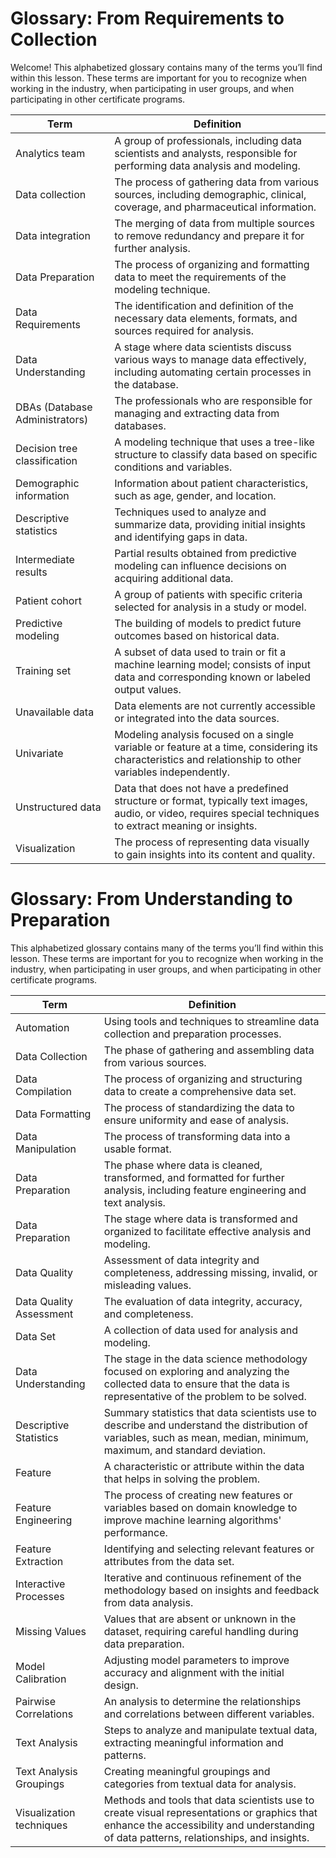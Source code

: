 # Glossary: From Requirements to Collection

Welcome! This alphabetized glossary contains many of the terms you’ll find within this lesson. These terms are important for you to recognize when working in the industry, when participating in user groups, and when participating in other certificate programs.

| **Term**                          | **Definition**                                                                                                                                                     |
|-----------------------------------|---------------------------------------------------------------------------------------------------------------------------------------------------------------------|
| Analytics team                    | A group of professionals, including data scientists and analysts, responsible for performing data analysis and modeling.                                            |
| Data collection                   | The process of gathering data from various sources, including demographic, clinical, coverage, and pharmaceutical information.                                      |
| Data integration                  | The merging of data from multiple sources to remove redundancy and prepare it for further analysis.                                                                 |
| Data Preparation                  | The process of organizing and formatting data to meet the requirements of the modeling technique.                                                                   |
| Data Requirements                 | The identification and definition of the necessary data elements, formats, and sources required for analysis.                                                      |
| Data Understanding               | A stage where data scientists discuss various ways to manage data effectively, including automating certain processes in the database.                              |
| DBAs (Database Administrators)    | The professionals who are responsible for managing and extracting data from databases.                                                                             |
| Decision tree classification      | A modeling technique that uses a tree-like structure to classify data based on specific conditions and variables.                                                   |
| Demographic information           | Information about patient characteristics, such as age, gender, and location.                                                                                       |
| Descriptive statistics            | Techniques used to analyze and summarize data, providing initial insights and identifying gaps in data.                                                             |
| Intermediate results              | Partial results obtained from predictive modeling can influence decisions on acquiring additional data.                                                             |
| Patient cohort                    | A group of patients with specific criteria selected for analysis in a study or model.                                                                               |
| Predictive modeling               | The building of models to predict future outcomes based on historical data.                                                                                         |
| Training set                      | A subset of data used to train or fit a machine learning model; consists of input data and corresponding known or labeled output values.                           |
| Unavailable data                  | Data elements are not currently accessible or integrated into the data sources.                                                                                     |
| Univariate                        | Modeling analysis focused on a single variable or feature at a time, considering its characteristics and relationship to other variables independently.            |
| Unstructured data                 | Data that does not have a predefined structure or format, typically text images, audio, or video, requires special techniques to extract meaning or insights.       |
| Visualization                     | The process of representing data visually to gain insights into its content and quality.                                                                            |


# Glossary: From Understanding to Preparation

This alphabetized glossary contains many of the terms you’ll find within this lesson. These terms are important for you to recognize when working in the industry, when participating in user groups, and when participating in other certificate programs.

| **Term**                      | **Definition**                                                                                                                                                         |
|------------------------------|-------------------------------------------------------------------------------------------------------------------------------------------------------------------------|
| Automation                   | Using tools and techniques to streamline data collection and preparation processes.                                                                                      |
| Data Collection              | The phase of gathering and assembling data from various sources.                                                                                                         |
| Data Compilation             | The process of organizing and structuring data to create a comprehensive data set.                                                                                       |
| Data Formatting              | The process of standardizing the data to ensure uniformity and ease of analysis.                                                                                        |
| Data Manipulation            | The process of transforming data into a usable format.                                                                                                                   |
| Data Preparation             | The phase where data is cleaned, transformed, and formatted for further analysis, including feature engineering and text analysis.                                       |
| Data Preparation             | The stage where data is transformed and organized to facilitate effective analysis and modeling.                                                                         |
| Data Quality                 | Assessment of data integrity and completeness, addressing missing, invalid, or misleading values.                                                                         |
| Data Quality Assessment      | The evaluation of data integrity, accuracy, and completeness.                                                                                                             |
| Data Set                     | A collection of data used for analysis and modeling.                                                                                                                     |
| Data Understanding           | The stage in the data science methodology focused on exploring and analyzing the collected data to ensure that the data is representative of the problem to be solved.   |
| Descriptive Statistics       | Summary statistics that data scientists use to describe and understand the distribution of variables, such as mean, median, minimum, maximum, and standard deviation.   |
| Feature                      | A characteristic or attribute within the data that helps in solving the problem.                                                                                         |
| Feature Engineering          | The process of creating new features or variables based on domain knowledge to improve machine learning algorithms' performance.                                          |
| Feature Extraction           | Identifying and selecting relevant features or attributes from the data set.                                                                                             |
| Interactive Processes        | Iterative and continuous refinement of the methodology based on insights and feedback from data analysis.                                                                |
| Missing Values               | Values that are absent or unknown in the dataset, requiring careful handling during data preparation.                                                                    |
| Model Calibration            | Adjusting model parameters to improve accuracy and alignment with the initial design.                                                                                    |
| Pairwise Correlations        | An analysis to determine the relationships and correlations between different variables.                                                                                 |
| Text Analysis                | Steps to analyze and manipulate textual data, extracting meaningful information and patterns.                                                                            |
| Text Analysis Groupings      | Creating meaningful groupings and categories from textual data for analysis.                                                                                            |
| Visualization techniques     | Methods and tools that data scientists use to create visual representations or graphics that enhance the accessibility and understanding of data patterns, relationships, and insights. |
